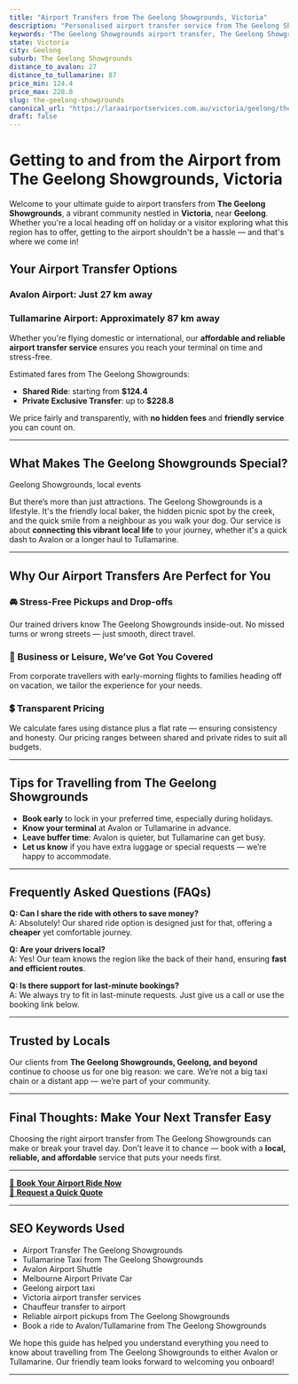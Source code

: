 ```yaml
---
title: "Airport Transfers from The Geelong Showgrounds, Victoria"
description: "Personalised airport transfer service from The Geelong Showgrounds to Avalon and Tullamarine airports. Enjoy a smooth, affordable ride with us!"
keywords: "The Geelong Showgrounds airport transfer, The Geelong Showgrounds to Tullamarine, The Geelong Showgrounds to Avalon, airport taxi The Geelong Showgrounds, private airport transfer The Geelong Showgrounds, shared ride The Geelong Showgrounds, The Geelong Showgrounds transfers, airport shuttle The Geelong Showgrounds, book The Geelong Showgrounds airport taxi, affordable The Geelong Showgrounds airport transfer, The Geelong Showgrounds airport transfer service, airport transfer Geelong, airport transfer Melbourne, Melbourne airport taxi, airport transfers Victoria, Tullamarine airport shuttle, Avalon airport transfers, Melbourne private transfer, airport transport services Melbourne"
state: Victoria
city: Geelong
suburb: The Geelong Showgrounds
distance_to_avalon: 27
distance_to_tullamarine: 87
price_min: 124.4
price_max: 228.8
slug: the-geelong-showgrounds
canonical_url: "https://laraairportservices.com.au/victoria/geelong/the-geelong-showgrounds/"
draft: false
---
```


# Getting to and from the Airport from The Geelong Showgrounds, Victoria

Welcome to your ultimate guide to airport transfers from **The Geelong Showgrounds**, a vibrant community nestled in **Victoria**, near **Geelong**. Whether you're a local heading off on holiday or a visitor exploring what this region has to offer, getting to the airport shouldn't be a hassle — and that's where we come in!

## Your Airport Transfer Options

### Avalon Airport: Just 27 km away  
### Tullamarine Airport: Approximately 87 km away

Whether you're flying domestic or international, our **affordable and reliable airport transfer service** ensures you reach your terminal on time and stress-free.

Estimated fares from The Geelong Showgrounds:
- **Shared Ride**: starting from **$124.4**
- **Private Exclusive Transfer**: up to **$228.8**

We price fairly and transparently, with **no hidden fees** and **friendly service** you can count on.

---

## What Makes The Geelong Showgrounds Special?

Geelong Showgrounds, local events

But there’s more than just attractions. The Geelong Showgrounds is a lifestyle. It's the friendly local baker, the hidden picnic spot by the creek, and the quick smile from a neighbour as you walk your dog. Our service is about **connecting this vibrant local life** to your journey, whether it's a quick dash to Avalon or a longer haul to Tullamarine.

---

## Why Our Airport Transfers Are Perfect for You

### 🚘 Stress-Free Pickups and Drop-offs
Our trained drivers know The Geelong Showgrounds inside-out. No missed turns or wrong streets — just smooth, direct travel.

### 💼 Business or Leisure, We’ve Got You Covered
From corporate travellers with early-morning flights to families heading off on vacation, we tailor the experience for your needs.

### 💲 Transparent Pricing
We calculate fares using distance plus a flat rate — ensuring consistency and honesty. Our pricing ranges between shared and private rides to suit all budgets.

---

## Tips for Travelling from The Geelong Showgrounds

- **Book early** to lock in your preferred time, especially during holidays.
- **Know your terminal** at Avalon or Tullamarine in advance.
- **Leave buffer time**: Avalon is quieter, but Tullamarine can get busy.
- **Let us know** if you have extra luggage or special requests — we’re happy to accommodate.

---

## Frequently Asked Questions (FAQs)

**Q: Can I share the ride with others to save money?**  
A: Absolutely! Our shared ride option is designed just for that, offering a **cheaper** yet comfortable journey.

**Q: Are your drivers local?**  
A: Yes! Our team knows the region like the back of their hand, ensuring **fast and efficient routes**.

**Q: Is there support for last-minute bookings?**  
A: We always try to fit in last-minute requests. Just give us a call or use the booking link below.

---

## Trusted by Locals

Our clients from **The Geelong Showgrounds, Geelong, and beyond** continue to choose us for one big reason: we care. We’re not a big taxi chain or a distant app — we’re part of your community.

---

## Final Thoughts: Make Your Next Transfer Easy

Choosing the right airport transfer from The Geelong Showgrounds can make or break your travel day. Don’t leave it to chance — book with a **local, reliable, and affordable** service that puts your needs first.

---

[📅 **Book Your Airport Ride Now**](https://laraairportservices.square.site/s/appointments)  
[📧 **Request a Quick Quote**](https://laraairportservices.square.site/contact-us)

---

## SEO Keywords Used
- Airport Transfer The Geelong Showgrounds
- Tullamarine Taxi from The Geelong Showgrounds
- Avalon Airport Shuttle
- Melbourne Airport Private Car
- Geelong airport taxi
- Victoria airport transfer services
- Chauffeur transfer to airport
- Reliable airport pickups from The Geelong Showgrounds
- Book a ride to Avalon/Tullamarine from The Geelong Showgrounds

We hope this guide has helped you understand everything you need to know about travelling from The Geelong Showgrounds to either Avalon or Tullamarine. Our friendly team looks forward to welcoming you onboard!

---
